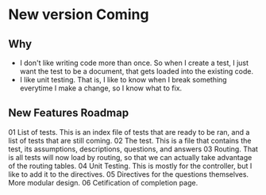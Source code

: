 # New version Coming #

## Why ##

* I don't like writing code more than once. So when I create a test, I just want the test to be a document, that gets loaded into the existing code.
* I like unit testing. That is, I like to know when I break something everytime I make a change, so I know what to fix.

## New Features Roadmap ##

 01 List of tests. This is an index file of tests that are ready to be ran, and a list of tests that are still coming.
 02 The test. This is a file that contains the test, its assumptions, descriptions, questions, and answers
 03 Routing. That is all tests will now load by routing, so that we can actually take advantage of the routing tables.
 04 Unit Testing. This is mostly for the controller, but I like to add it to the directives.
 05 Directives for the questions themselves. More modular design.
 06 Cetification of completion page.

